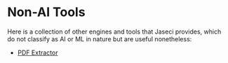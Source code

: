 # Non-AI Tools

Here is a collection of other engines and tools that Jaseci provides, which do not classify as AI or ML in nature but are useful nonetheless:

- [PDF Extractor](pdf_ext/README.md)
